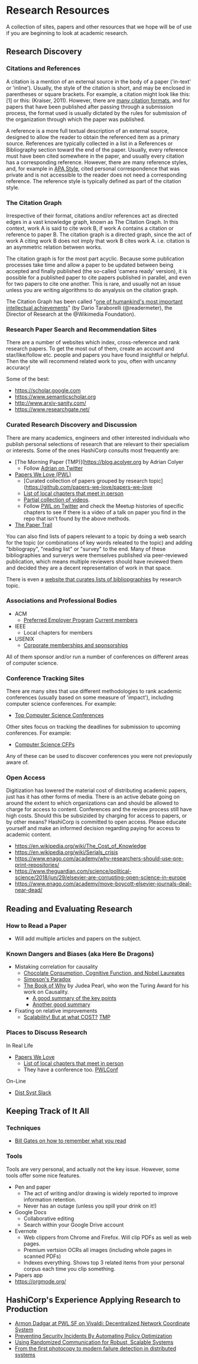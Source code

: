 # Research Resources

A collection of sites, papers and other resources that we hope will be of use if you are beginning to look at academic research.

## Research Discovery

### Citations and References

A citation is a mention of an external source in the body of a paper ('in-text' or 'inline'). Usually, the style of the citation is short, and may be enclosed in parentheses or square brackets. For example, a citation might look like this: [1] or this: (Kraiser, 2011). However, there are [many citation formats](https://connect.ebsco.com/s/article/Where-can-I-find-formatted-examples-of-different-Citation-styles?language=en_US), and for papers that have been published after passing through a submission process, the format used is usually dictated by the rules for submission of the organization through which the paper was published.

A reference is a more full textual description of an external source, designed to allow the reader to obtain the referenced item as a primary source. References are typically collected in a list in a References or Bibliography section toward the end of the paper. Usually, every reference must have been cited somewhere in the paper, and usually every citation has a corresponding reference. However, there are many reference styles, and, for example in [APA Style](https://apastyle.apa.org/), cited personal correspondence that was private and is not accessible to the reader does not need a corresponding reference. The reference style is typically defined as part of the citation style.

### The Citation Graph

Irrespective of their format, citations and/or references act as directed edges in a vast knowledge graph, known as The Citation Graph. In this context, work A is said to cite work B, if work A contains a citation or reference to paper B. The citation graph is a directed graph, since the act of work A citing work B does not imply that work B cites work A. i.e. citation is an asymmetric relation between works. 

The citation graph is for the most part acyclic. Because some publication processes take time and allow a paper to be updated between being accepted and finally published (the so-called 'camera ready' version), it is possible for a published paper to cite papers published in parallel, and even for two papers to cite one another. This is rare, and usually not an issue unless you are writing algorithms to do anyalysis on the citation graph.

The Citation Graph has been called "[one of humankind's most important intellectual achievements](https://boingboing.net/2018/04/14/open-graphs.html)" (by Dario Taraborelli (@readermeter), the Director of Research at the @Wikimedia Foundation).

### Research Paper Search and Recommendation Sites

There are a number of websites which index, cross-reference and rank research papers. To get the most out of them, create an account and star/like/follow etc. people and papers you have found insightful or helpful. Then the site will recommend related work to you, often with uncanny accuracy! 

Some of the best:

* https://scholar.google.com
* https://www.semanticscholar.org
* http://www.arxiv-sanity.com/
* https://www.researchgate.net/

### Curated Research Discovery and Discussion

There are many academics, engineers and other interested individuals who publish personal selections of research that are relevant to their specialism or interests. Some of the ones HashiCorp consults most frequently are:

* [The Morning Paper (TMP)](https://blog.acolyer.org by Adrian Colyer
  * Follow [Adrian on Twitter](https://twitter.com/adriancolyer)
* [Papers We Love (PWL)](https://paperswelove.org/)
  * [Curated collection of papers grouped by research topic](https://github.com/papers-we-love/papers-we-love
  * [List of local chapters that meet in person](https://github.com/papers-we-love/papers-we-love/blob/master/README.md)
  * [Partial collection of videos](https://www.youtube.com/user/PapersWeLove). 
  * Follow [PWL on Twitter](https://twitter.com/papers_we_love?lang=en) and check the Meetup histories of specific chapters to see if there is a video of a talk on paper you find in the repo that isn't found by the above methods.
* [The Paper Trail](https://www.the-paper-trail.org/)

You can also find lists of papers relevant to a topic by doing a web search for the topic (or combinations of key words releated to the topic) and adding "bibliograpy", "reading list" or "survey" to the end. Many of these bibliographies and surverys were themselves published via peer-reviewed publication, which means multiple reviewers should have reviewed them and decided they are a decent representation of work in that space.

There is even a [website that curates lists of bibliopgraphies](https://liinwww.ira.uka.de/bibliography/index.html) by research topic.

### Associations and Professional Bodies

* ACM
  * [Preferred Employer Program](https://www.acm.org/membership/preferred-employer) [Current members](https://www.acm.org/membership/preferred-employers-list)
* IEEE
  * Local chapters for members
* USENIX
  * [Corporate memberships and sponsorships](https://www.usenix.org/supporters)

All of them sponsor and/or run a number of conferences on different areas of computer science.

### Conference Tracking Sites

There are many sites that use different methodologies to rank academic conferences (usually based on some measure of 'impact'), including computer science conferences. For example:

* [Top Computer Science Conferences](http://www.guide2research.com/topconf/)

Other sites focus on tracking the deadlines for submission to upcoming conferences. For example:

* [Computer Science CFPs](http://www.wikicfp.com/cfp/call?conference=computer%20science)

Any of these can be used to discover conferences you were not previopusly aware of.

### Open Access

Digitization has lowered the material cost of distributing academic papers, just has it has other forms of media. There is an active debate going on around the extent to which organizations can and should be allowed to charge for access to content. Conferences and the review process still have high costs. Should this be subsizided by charging for access to papers, or by other means? HashiCorp is committed to open access. Please educate yourself and make an informed decision regarding paying for access to academic content.

* https://en.wikipedia.org/wiki/The_Cost_of_Knowledge
* https://en.wikipedia.org/wiki/Serials_crisis
* https://www.enago.com/academy/why-researchers-should-use-pre-print-repositories/
* https://www.theguardian.com/science/political-science/2018/jun/29/elsevier-are-corrupting-open-science-in-europe
* https://www.enago.com/academy/move-boycott-elsevier-journals-deal-near-dead/

## Reading and Evaluating Research

### How to Read a Paper

* Will add multiple articles and papers on the subject.

### Known Dangers and Biases (aka Here Be Dragons)

* Mistaking correlation for causality
  * [Chocolate Consumption, Cognitive Function,
and Nobel Laureates](http://www.biostat.jhsph.edu/courses/bio621/misc/Chocolate%20consumption%20cognitive%20function%20and%20nobel%20laurates%20(NEJM).pdf)
  * [Simpson's Paradox](https://en.wikipedia.org/wiki/Simpson's_paradox)
  * [The Book of Why](http://bayes.cs.ucla.edu/WHY/) by Judea Pearl, who won the Turing Award for his work on Causality.
    * [A good summary of the key points](https://medium.com/datadriveninvestor/goodbye-correlation-say-hello-to-the-era-of-causal-inference-f238065c156b) 
    * [Another good summary](https://bigthink.com/errors-we-live-by/judea-pearls-the-book-of-why-brings-news-of-a-new-science-of-causes)
* Fixating on relative improvements
  * [Scalability! But at what COST?](https://www.usenix.org/system/files/conference/hotos15/hotos15-paper-mcsherry.pdf) [TMP](https://blog.acolyer.org/2015/06/05/scalability-but-at-what-cost/)

### Places to Discuss Research

In Real Life
* [Papers We Love](https://paperswelove.org/)
  * [List of local chapters that meet in person](https://github.com/papers-we-love/papers-we-love/blob/master/README.md)
  * They have a conference too. [PWLConf](https://pwlconf.org/)

On-Line
* [Dist Syst Slack](https://www.the-paper-trail.org/page/dist-sys-slack/)

## Keeping Track of It All

### Techniques

* [Bill Gates on how to remember what you read](https://www.cnbc.com/2019/03/21/how-bill-gates-remembers-what-he-reads.html)

### Tools

Tools are very personal, and actually not the key issue. However, some tools offer some nice features.

* Pen and paper
  * The act of writing and/or drawing is widely reported to improve information retention.
  * Never has an outage (unless you spill your drink on it!)
* Google Docs
  * Collaborative editing
  * Search within your Google Drive account
* Evernote
  * Web clippers from Chrome and Firefox. Will clip PDFs as well as web pages.
  * Premium vertsion OCRs all images (including whole pages in scanned PDFs)
  * Indexes everything. Shows top 3 related items from your personal corpus each time you clip something.
* Papers app
* https://orgmode.org/

## HashiCorp's Experience Applying Research to Production

* [Armon Dadgar at PWL SF on Vivaldi: Decentralized Network Coordinate System](https://youtu.be/AszPoJjWK9Q?)
* [Preventing Security Incidents By Automating Policy Optimization](https://youtu.be/C7AHGPxkMh0)
* [Using Randomized Communication for Robust, Scalable Systems](https://www.infoq.com/presentations/randomized-communication-hashicorp-consul/)
* [From the first photocopy to modern failure detection in distributed systems](https://youtu.be/4moHicXPXfA)
